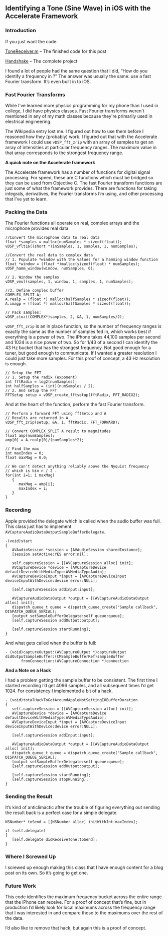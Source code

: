 ## Identifying a Tone (Sine Wave) in iOS with the Accelerate Framework

### Introduction

If you just want the code:

[ToneReceiver.m](https://github.com/MMercieca/Handshake/blob/master/Handshake/ToneReceiver.m) – The finished code for this post

[Handshake](https://github.com/MMercieca/Handshake/tree/master/Handshake) – The complete project

I found a lot of people had the same question that I did, “How do you identify a frequency in <insert language here>?” The answer was usually the same: use a fast Fourier transform. It’s even built in to iOS.

### Fast Fourier Transforms

While I've learned more physics programming for my phone than I used in college, I did have physics classes. Fast Fourier transforms weren't mentioned in any of my math classes because they're primarily used in electrical engineering.

The Wikipedia entry lost me. I figured out how to use them before I reasoned how they (probably) work. I figured out that with the Accelerate framework I could use `vDSP_fft_zrip` with an array of samples to get an array of intensities at particular frequency ranges. The maximum value in that array corresponds to the strongest frequency range.

<b>A quick note on the Accelerate framework</b>

The Accelerate framework has a number of functions for digital signal processing. For speed, these are C functions which must be bridged so they can be used from Objective C. The fast Fourier transform functions are just some of what the framework provides. There are functions for taking integrals, derivatives, the Fourier transforms I’m using, and other processing that I’ve yet to learn.

### Packing the Data

The Fourier functions all operate on real, complex arrays and the microphone provides real data.

```
//Convert the microphone data to real data
float *samples = malloc(numSamples * sizeof(float));
vDSP_vflt16((short *)inSamples, 1, samples, 1, numSamples);

//Convert the real data to complex data
// 1. Populate *window with the values for a hamming window function
float *window = (float *)malloc(sizeof(float) * numSamples);
vDSP_hamm_window(window, numSamples, 0);

// 2. Window the samples
vDSP_vmul(samples, 1, window, 1, samples, 1, numSamples);
      
//3. Define complex buffer
COMPLEX_SPLIT A;
A.realp = (float *) malloc(halfSamples * sizeof(float));
A.imagp = (float *) malloc(halfSamples * sizeof(float));
      
// Pack samples:
vDSP_ctoz((COMPLEX*)samples, 2, &A, 1, numSamples/2);
```

`vDSP_fft_zrip` is an in place function, so the number of frequency ranges is exactly the same as the number of samples fed in, which works best if everything is a power of two. The iPhone takes 44,100 samples per second and 1024 is a nice power of two. So for 1/43 of a second I can identify the 43 Hz bucket that has the strongest frequency. Not good enough for a tuner, but good enough to communicate. If I wanted a greater resolution I could just take more samples. For this proof of concept, a 43 Hz resolution is enough.

```
// Setup the FFT
// 1. Setup the radix (exponent)
int fftRadix = log2(numSamples);
int halfSamples = (int)(numSamples / 2);
// 2. And setup the FFT
FFTSetup setup = vDSP_create_fftsetup(fftRadix, FFT_RADIX2);
```

And at the heart of the function, perform the fast Fourier transform.

```
// Perform a forward FFT using fftSetup and A
// Results are returned in A
vDSP_fft_zrip(setup, &A, 1, fftRadix, FFT_FORWARD);
      
// Convert COMPLEX_SPLIT A result to magnitudes
float amp[numSamples];
amp[0] = A.realp[0]/(numSamples*2);
      
// Find the max
int maxIndex = 0;
float maxMag = 0.0;
      
// We can't detect anything reliably above the Nyquist frequency
// which is bin n / 2 .
for(int i=1; i maxMag)
   {
      maxMag = amp[i];
      maxIndex = i;
   }
}
```

### Recording

Apple provided the delegate which is called when the audio buffer was full. This class just has to implement `AVCaptureAudioDataOutputSampleBufferDelegate`.

```
-(void)start
{
   AVAudioSession *session = [AVAudioSession sharedInstance];
   [session setActive:YES error:nil];
   
   self.captureSession = [[AVCaptureSession alloc] init];
   AVCaptureDevice *device = [AVCaptureDevice defaultDeviceWithMediaType:AVMediaTypeAudio];
   AVCaptureDeviceInput *input = [AVCaptureDeviceInput deviceInputWithDevice:device error:NULL];
 
   [self.captureSession addInput:input];
   
   AVCaptureAudioDataOutput *output = [[AVCaptureAudioDataOutput alloc] init];
   dispatch_queue_t queue = dispatch_queue_create("Sample callback", DISPATCH_QUEUE_SERIAL);
   [output setSampleBufferDelegate:self queue:queue];
   [self.captureSession addOutput:output];
   
   [self.captureSession startRunning];
}
```

And what gets called when the buffer is full:

```
- (void)captureOutput:(AVCaptureOutput *)captureOutput
didOutputSampleBuffer:(CMSampleBufferRef)sampleBuffer
       fromConnection:(AVCaptureConnection *)connection
```

**And a Note on a Hack**

I had a problem getting the sample buffer to be consistent. The first time I started recording I’d get 4096 samples, and all subsequent times I’d get 1024. For consistency I implemented a bit of a hack.

```
- (void)totalHackToGetAroundAppleNotSettingIOBufferDuration
{
   self.captureSession = [[AVCaptureSession alloc] init];
   AVCaptureDevice *device = [AVCaptureDevice defaultDeviceWithMediaType:AVMediaTypeAudio];
   AVCaptureDeviceInput *input = [AVCaptureDeviceInput deviceInputWithDevice:device error:NULL];
   
   [self.captureSession addInput:input];
   
   AVCaptureAudioDataOutput *output = [[AVCaptureAudioDataOutput alloc] init];
   dispatch_queue_t queue = dispatch_queue_create("Sample callback", DISPATCH_QUEUE_SERIAL);
   [output setSampleBufferDelegate:self queue:queue];
   [self.captureSession addOutput:output];
   
   [self.captureSession startRunning];
   [self.captureSession stopRunning];
}
```

### Sending the Result

It’s kind of anticlimactic after the trouble of figuring everything out sending the result back is a perfect case for a simple delegate.

```
NSNumber* toSend = [[NSNumber alloc] initWithInt:maxIndex];
      
if (self.delegate)
{
   [self.delegate didReceiveTone:toSend];
}
```

### Where I Screwed Up

I screwed up enough making this class that I have enough content for a blog post on its own. So it’s going to get one.

### Future Work

This code identifies the maximum frequency bucket across the entire range that the iPhone can receive. For a proof of concept that’s fine, but in production I’d likely look for local maximums across the frequency range that I was interested in and compare those to the maximums over the rest of the data.

I’d also like to remove that hack, but again this is a proof of concept.
